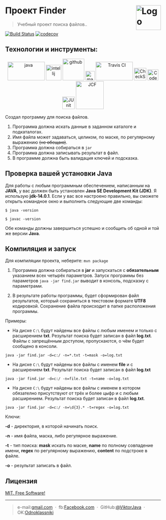 # Проект Finder [<img alt="Logo" src="images/logo.png" height="80" align="right"/>](https://www.vectorlogo.zone)
> Учебный проект поиска файлов..

[![Build Status](https://app.travis-ci.com/ViktorJava/Finder.svg?branch=master)](https://app.travis-ci.com/ViktorJava/Finder)
[![codecov](https://codecov.io/gh/ViktorJava/Finder/branch/master/graph/badge.svg?token=tt2knqhxMN)](https://codecov.io/gh/ViktorJava/Finder)

## Технологии и инструменты:
<p align="center">
<img src="https://www.vectorlogo.zone/logos/java/java-ar21.svg" alt="java" width="120" height="60"/>
<img src="images/idea.png" alt="intellij" height="50"/>
<img src="https://www.vectorlogo.zone/logos/github/github-ar21.svg" alt="github" height="70"/>
<img src="images/maven.png" alt="maven" height="30"/>
<img src="https://www.vectorlogo.zone/logos/travis-ci/travis-ci-ar21.svg" alt="Travis CI" width="120" height="60"/>
<img src="images/checkstyle.png" alt="CheckStyle"  height="40"/>
<img src="images/codecov.png" alt="Codecov"  height="35"/>
<img src="images/junit.png" alt="JUnit"  height="40"/>
<img src="images/jcf.png" alt="JCF"  width="90"/>
</p>

 Создал программу для поиска файлов.

1. Программа должна искать данные в заданном каталоге и подкаталогах.
2. Имя файла может задаваться, целиком, по маске, по регулярному выражению ~~(не обещаю)~~.
3. Программа должна собираться в `jar` 
4. Программа должна записывать результат в файл.
5. В программе должна быть валидация ключей и подсказка.

## Проверка вашей установки Java
Для работы с любым программным обеспечением, написанным на **JAVA**, 
у вас должен быть установлен **Java SE Development Kit (JDK)**. Я использую **jdk-14.0.1**. 
Если у вас все настроено правильно, вы сможете открыть командное окно и выполнить следующие две команды:

`$ java -version`

`$ javac -version`

Обе команды должны завершиться успешно и сообщить об одной и той же версии **Java**.

## Компиляция и запуск
Для компиляции проекта, неберите: `mvn package`

1. Программа должна собираться в **jar** и запускаться с **обязательным** указанием всех четырёх параметров.
Запуск программы без параметров `java -jar find.jar` выводит в консоль, подсказку с параметрами.

2. В результате работы программы, будет сформирован файл результатов, который сохраниться 
в текстовом формате **UTF8** кодировкой. Сохранение файла происходит в папке расположения программы.

Примеры:

* На диске `C:\` будут найдены все файлы с любым именем и только с расширением **txt**. 
Результат поиска будет записан в файл **log.txt**. Файлы с запрещённым доступом, пропускаются,
о чём будет сообщено в консоли.

`java -jar find.jar -d=c:/ -n=*.txt -t=mask -o=log.txt`

* На диске `C:\` будут найдены все файлы с именем **file** и с расширением **txt**. 
Результат поиска будет записан в файл **log.txt**

`java -jar find.jar -d=c:/ -n=file.txt -t=name -o=log.txt`

* На диске `C:\` будут найдены все файлы с именем в котором обязателно присутствуют от трёх и более цыфр 
и с любым расширением. Результат поиска будет записан в файл **log.txt**.

`java -jar find.jar -d=c:/ -n=\d{3}.* -t=regex -o=log.txt`

Ключи:

**-d** - директория, в которой начинать поиск.<p>
**-n** - имя файла, маска, либо регулярное выражение.<p>
**-t** - тип поиска: **mask** искать по маске, **name** по полному совпадение имени, **regex** по регулярному выражению,
         **content** по подстроке в файле.<p>
**-o** - результат записать в файл.<p>

## Лицензия
	
[MIT. Free Software!](https://github.com/ViktorJava/job4j/tree/master/LICENSE)

---

>e-mail:[gmail.com](mailto:gipsyscrew@gmail.com) &nbsp;&middot;&nbsp;
>fb:[Facebook.com](https://www.facebook.com/viktor.vdovichenko) &nbsp;&middot;&nbsp;
> GitHub:[@ViktorJava](https://github.com/ViktorJava) &nbsp;&middot;&nbsp;
> OK:[Odnoklassniki](https://ok.ru/profile/571539586668)

